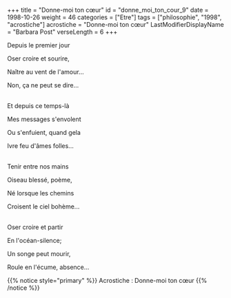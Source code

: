 +++
title = "Donne-moi ton cœur"
id = "donne_moi_ton_cour_9"
date = 1998-10-26
weight = 46
categories = ["Etre"]
tags = ["philosophie", "1998", "acrostiche"]
acrostiche = "Donne-moi ton cœur"
LastModifierDisplayName = "Barbara Post"
verseLength = 6
+++

Depuis le premier jour

Oser croire et sourire,

Naître au vent de l'amour...

Non, ça ne peut se dire...

 \
Et depuis ce temps-là

Mes messages s'envolent

Ou s'enfuient, quand gela

Ivre feu d'âmes folles...

 \
Tenir entre nos mains

Oiseau blessé, poème,

Né lorsque les chemins

Croisent le ciel bohème...

 \
Oser croire et partir

En l'océan-silence;

Un songe peut mourir,

Roule en l'écume, absence...

{{% notice style="primary" %}}
Acrostiche : Donne-moi ton cœur
{{% /notice %}}
